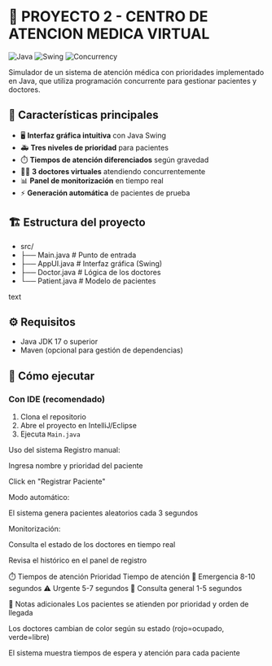 # 🏥 PROYECTO 2 - CENTRO DE ATENCION MEDICA VIRTUAL

![Java](https://img.shields.io/badge/Java-17%2B-blue)
![Swing](https://img.shields.io/badge/GUI-Java_Swing-green)
![Concurrency](https://img.shields.io/badge/Concurrency-PriorityBlockingQueue-orange)

Simulador de un sistema de atención médica con prioridades implementado en Java, que utiliza programación concurrente para gestionar pacientes y doctores.

## 📌 Características principales

- 🖥️ **Interfaz gráfica intuitiva** con Java Swing
- 🚑 **Tres niveles de prioridad** para pacientes
- ⏱️ **Tiempos de atención diferenciados** según gravedad
- 👨‍⚕️ **3 doctores virtuales** atendiendo concurrentemente
- 📊 **Panel de monitorización** en tiempo real
- ⚡ **Generación automática** de pacientes de prueba

## 🏗️ Estructura del proyecto
- src/
- ├── Main.java # Punto de entrada
- ├── AppUI.java # Interfaz gráfica (Swing)
- ├── Doctor.java # Lógica de los doctores
- └── Patient.java # Modelo de pacientes

text

## ⚙️ Requisitos

- Java JDK 17 o superior
- Maven (opcional para gestión de dependencias)

## 🚀 Cómo ejecutar

### Con IDE (recomendado)
1. Clona el repositorio
2. Abre el proyecto en IntelliJ/Eclipse
3. Ejecuta `Main.java`

 Uso del sistema
Registro manual:

Ingresa nombre y prioridad del paciente

Click en "Registrar Paciente"

Modo automático:

El sistema genera pacientes aleatorios cada 3 segundos

Monitorización:

Consulta el estado de los doctores en tiempo real

Revisa el histórico en el panel de registro

⏱️ Tiempos de atención
Prioridad	Tiempo de atención
🚨 Emergencia	8-10 segundos
⚠️ Urgente	5-7 segundos
🏥 Consulta general	1-5 segundos

📝 Notas adicionales
Los pacientes se atienden por prioridad y orden de llegada

Los doctores cambian de color según su estado (rojo=ocupado, verde=libre)

El sistema muestra tiempos de espera y atención para cada paciente
